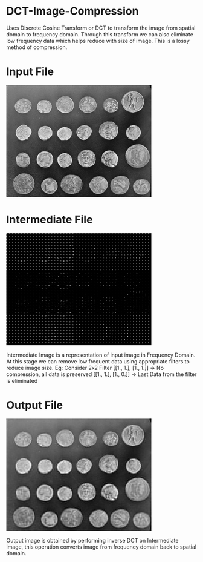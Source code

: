 # DCT-Image-Compression
Uses Discrete Cosine Transform or DCT to transform the image from spatial domain to frequency domain. Through this transform we can also eliminate low frequency data which helps reduce with size of image. This is a lossy method of compression. 

# Input File
![alt text](./testing.png)
# Intermediate File
![alt text](./intermediate.png)

Intermediate Image is a representation of input image in Frequency Domain. At this stage we can remove low frequent data using appropriate filters to reduce image size.
Eg: Consider 2x2 Filter
    [[1., 1.],
     [1., 1.]] => No compression, all data is preserved
    [[1., 1.],
     [1., 0.]] => Last Data from the filter is eliminated
# Output File
![alt text](./output.png)

Output image is obtained by performing inverse DCT on Intermediate image, this operation converts image from frequency domain back to spatial domain.
